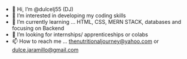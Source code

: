 - 👋 Hi, I’m @dulcelj55 (DJ)
- 👀 I’m interested in developing my coding skills
- 🌱 I’m currently learning ... HTML, CSS, MERN STACK, databases and focusing on Backend
- 💞️ I’m looking for internships/ apprenticeships or colabs
- 📫 How to reach me ... thenutritionaljourney@yahoo.com or dulce.jaramillo@gmail.com

  

<!---
dulcelj55/dulcelj55 is a ✨ special ✨ repository because its `README.md` (this file) appears on your GitHub profile.
You can click the Preview link to take a look at your changes.
--->

